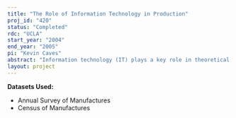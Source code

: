 ```yaml
---
title: "The Role of Information Technology in Production"
proj_id: "420"
status: "Completed"
rdc: "UCLA"
start_year: "2004"
end_year: "2005"
pi: "Kevin Caves"
abstract: "Information technology (IT) plays a key role in theoretical explanations of economic trends, which are the subject of some of the more important economic policy debates of our time. We propose to study the productive role of IT by matching data on computer use in the workplace from the Current Population Survey (CPS) with plant-level production data from the Longitudinal Research Database (LRD). We plan to employ a new econometric technique for estimating production functions, which allows us to test whether IT affects plants’ total factor productivity (TFP), in addition to allowing for tests of whether IT causes information to flow more efficiently through firms. An important objective of this study will be to prepare estimates of production function parameters and TFP for the manufacturing industries using a new technique, which is designed to produce more accurate estimates than older methods. As we explain in the Project Description and in the Predominant Purpose Statement, the accurate measurement of TFP is directly relevant to the Census Bureau’s stated mission. To study the role of IT in production, we plan to use information on IT usage from both the CPS and the LRD, two sources that are actually complementary to each other. These two surveys provide, among other things, conceptually distinct measures of IT adoption. The CES datasets required for estimation consist of the datasets that comprise the LRD: the Annual Survey of Manufactures and the Census of Manufactures. Because our techniques employ nonparametric econometrics, it will be vital to have as many observations as possible to ensure efficient production function parameter estimates. Therefore, we would request access to all years for which data is available for the LRD. (This would include the years 1963, 1967 and 1972-2001). Because we will often be making comparisons at the industry level to study the role of IT in the production process, we need to obtain data from as many industries as possible in order to make accurate inferences. Therefore, we would request access to data on all manufacturing industries. All additional data required for the project will be publicly available and would be supplied by the researchers. This includes data on the prices of inputs and outputs, which will be necessary to transform the nominal data from the LRD into real variables. For most years (1963-1996), data from the NBER-CES manufacturing productivity database will suffice. For subsequent years, it may be necessary to obtain the relevant price series directly from the Bureau of Labor Statistics and the Bureau of Economic Analysis. Note that our methodology does not require us to observe input prices at the plant level. The other dataset we will employ is the public use version of the Current Population Survey (CPS). Questions on computer use are included in the following years of the CPS: 1984, 1989, 1993, 1994, 1997, 1998, 2000, and 2001. Moreover, in several of the years listed above, the CPS asked respondents about the specific types of computer applications they used at work. We plan to make use of this data, in addition to CPS data on the industry classification and the relevant statistical weight of the respondents. We will match the CPS data with the LRD data using 3-digit industry codes."
layout: project
---
```


**Datasets Used:**

  - Annual Survey of Manufactures 
  - Census of Manufactures 

